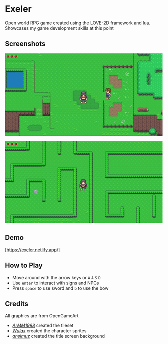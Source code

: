 # Exeler
Open world RPG game created using the LOVE-2D framework and lua.
Showcases my game development skills at this point

## Screenshots
![Screenshot1](./screenshots/Screenshot-1.png)

![Screenshot2](./screenshots/Screenshot-2.png)

## Demo
[https://exeler.netlify.app/]

## How to Play
- Move around with the arrow keys or `W` `A` `S` `D`
- Use `enter` to interact with signs and NPCs
- Press `space` to use sword and `b` to use the bow

## Credits
All graphics are from OpenGameArt
- [_ArMM1998_](https://opengameart.org/users/armm1998) created the tileset
- [_Wulax_](https://opengameart.org/users/wulax) created the character sprites
- [_ansimuz_](https://opengameart.org/users/ansimuz) created the title screen background
